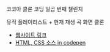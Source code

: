 코코아 클론 코딩 일곱 번째 챌린지

뮤직 플레이리스트 + 현재 재생 곡 화면 클론

* [웹사이트 링크](https://chall7.jiyajiwon.repl.co/)
* [HTML, CSS 소스 in codepen](https://codepen.io/jiyajiwon/pen/abWJqjX)
